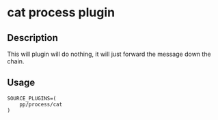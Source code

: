 # cat process plugin

## Description

This will plugin will do nothing, it will just forward the message down the chain.

## Usage

```
SOURCE_PLUGINS=(
    pp/process/cat
)
```
